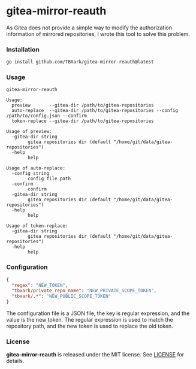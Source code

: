 # gitea-mirror-reauth

As Gitea does not provide a simple way to modify the authorization information of mirrored repositories, I wrote this tool to solve this problem.

### Installation

```bash
go install github.com/TBXark/gitea-mirror-reauth@latest
```

### Usage

```
gitea-mirror-reauth

Usage:
  preview       --gitea-dir /path/to/gitea-repositories
  auto-replace  --gitea-dir /path/to/gitea-repositories --config /path/to/config.json --confirm
  token-replace --gitea-dir /path/to/gitea-repositories

Usage of preview:
  -gitea-dir string
        gitea repositories dir (default "/home/git/data/gitea-repositories")
  -help
        help

Usage of auto-replace:
  -config string
        config file path
  -confirm
        confirm
  -gitea-dir string
        gitea repositories dir (default "/home/git/data/gitea-repositories")
  -help
        help

Usage of token-replace:
  -gitea-dir string
        gitea repositories dir (default "/home/git/data/gitea-repositories")
  -help
        help
```

### Configuration

```json
{
  "regex": "NEW_TOKEN",
  "tbxark/private_repo_name": "NEW_PRIVATE_SCOPE_TOKEN",
  "tbxark/.*": "NEW_PUBLIC_SCOPE_TOKEN"
}
```

The configuration file is a JSON file, the key is regular expression, and the value is the new token. The regular expression is used to match the repository path, and the new token is used to replace the old token.

### License

**gitea-mirror-reauth** is released under the MIT license. See [LICENSE](LICENSE) for details.
